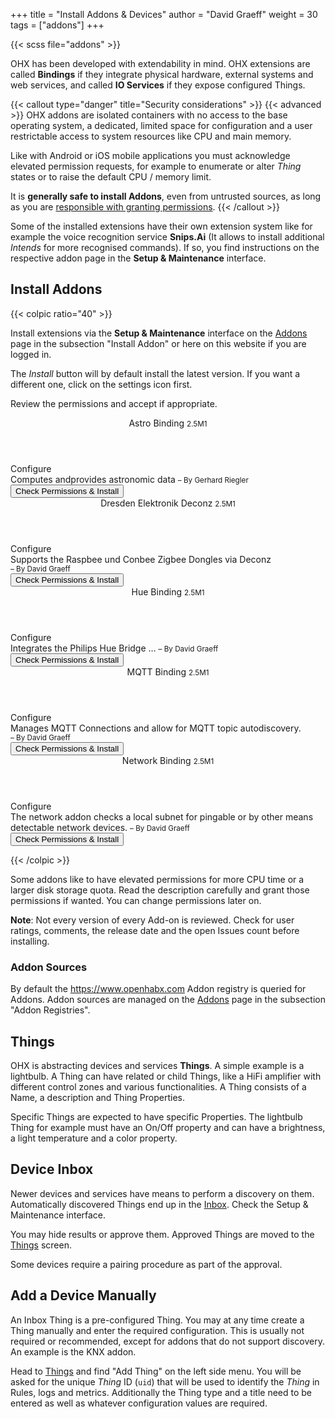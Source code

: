+++
title = "Install Addons & Devices"
author = "David Graeff"
weight = 30
tags = ["addons"]
+++

{{< scss file="addons" >}}

OHX has been developed with extendability in mind. OHX extensions are called **Bindings** if they integrate physical hardware, external systems and web services, and called **IO Services** if they expose configured Things.

{{< callout type="danger" title="Security considerations" >}}
{{< advanced >}} OHX addons are isolated containers with no access to the base operating system, a dedicated, limited space for configuration and a user restrictable access to system resources like CPU and main memory.

Like with Android or iOS mobile applications you must acknowledge elevated permission requests, for example to enumerate or alter *Thing* states or to raise the default CPU / memory limit.

It is **generally safe to install Addons**, even from untrusted sources, as long as you are <u>responsible with granting permissions</u>.
{{< /callout >}}

Some of the installed extensions have their own extension system like for example the voice recognition service **Snips.Ai** (It allows to install additional *Intends* for more recognised commands). If so, you find instructions on the respective addon page in the **Setup &amp; Maintenance** interface.

## Install Addons

{{< colpic ratio="40" >}}

Install extensions via the **Setup &amp; Maintenance** interface on the <a class="demolink" href="">Addons</a> page in the subsection "Install Addon" or here on this website if you are logged in.

The *Install* button will by default install the latest version. If you want a different one, click on the settings icon first.

Review the permissions and accept if appropriate. 

<split>

<div id="addons_stack_wrapper">
<div id="addons_stack" class="ui_addon_cards">
    <article>
        <header>
            <span>Astro Binding</span> <small class="ml-2">2.5M1</small>
        </header>
        <section class="actions"><span role="group" class="btn-group"><a title="Change Version"
                    class="btn btn-secondary-hover"><i
                        class="fas fa-cog"></i><span class="ml-2">Configure</span></a>
            </span></section>
        <section class="description"><span>Computes andprovides astronomic data</span>
            <small style="white-space: nowrap; text-overflow: ellipsis;">– By Gerhard Riegler</small></section>
        <footer>
            <button class="ml-auto btn btn-outline-success">Check Permissions &amp; Install</button>
        </footer>
    </article>
    <article>
        <header>
            <span>Dresden Elektronik Deconz</span> <small class="ml-2">2.5M1</small>
        </header>
        <section class="actions"><span role="group" class="btn-group"><a title="Change Version"
                    class="btn btn-secondary-hover"><i class="fas fa-cog"></i><span class="ml-2">Configure</span></a>
            </span></section>
        <section class="description"><span>Supports the Raspbee und Conbee Zigbee Dongles via Deconz</span> <small
                style="white-space: nowrap; text-overflow: ellipsis;">– By David Graeff</small></section>
        <footer>
            <button class="ml-auto btn btn-outline-success">Check Permissions &amp; Install</button>
        </footer>
    </article>
    <article>
        <header>
            <span>Hue Binding</span> <small class="ml-2">2.5M1</small>
        </header>
        <section class="actions"><span role="group" class="btn-group"><a title="Change Version"
                    class="btn btn-secondary-hover"><i
                        class="fas fa-cog"></i><span class="ml-2">Configure</span></a>
            </span>
        </section>
        <section class="description"><span>Integrates the Philips Hue Bridge &hellip; </span> <small
                style="white-space: nowrap; text-overflow: ellipsis;">– By David Graeff</small>
        </section>
        <footer>
            <button class="ml-auto btn btn-outline-success">Check Permissions &amp; Install</button>
        </footer>
    </article>
    <article >
        <header>
            <span>MQTT Binding</span> <small class="ml-2">2.5M1</small>
            <oh-doc-link title="Known problems and workarounds for your installed version" show=""
                class="ml-2 link text-nowrap" tabindex="0"><i
                    class="fas fa-exclamation-triangle"></i></oh-doc-link>
        </header>
        <section class="actions"><span role="group" class="btn-group"><a title="Change Version"
                    class="btn btn-secondary-hover"><i
                        class="fas fa-cog"></i><span class="ml-2">Configure</span></a>
            </span>
        </section>
        <section class="description"><span>Manages MQTT Connections and allow for MQTT topic autodiscovery.</span> <small style="white-space: nowrap; text-overflow: ellipsis;">– By David Graeff</small>
        </section>
        <footer>
            <button class="ml-auto btn btn-outline-success">Check Permissions &amp; Install</button>
        </footer>
    </article>
    <article>
        <header><span>Network Binding</span> <small class="ml-2">2.5M1</small>
        </header>
        <section class="actions"><span role="group" class="btn-group"><a title="Change Version"
                    class="btn btn-secondary-hover"><i
                        class="fas fa-cog"></i><span class="ml-2">Configure</span></a>
            </span>
        </section>
        <section class="description"><span>The network addon checks a local subnet for pingable or by other means detectable network devices.</span> <small style="white-space: nowrap; text-overflow: ellipsis;">– By David
                Graeff</small>
        </section>
        <footer>
            <button class="ml-auto btn btn-outline-success">Check Permissions &amp; Install</button>
        </footer>
    </article>
</div>
</div>

{{< /colpic >}}

Some addons like to have elevated permissions for more CPU time or a larger disk storage quota. Read the description carefully and grant those permissions if wanted. You can change permissions later on.

**Note**: Not every version of every Add-on is reviewed. Check for user ratings, comments, the release date and the open Issues count before installing.

### Addon Sources

By default the https://www.openhabx.com Addon registry is queried for Addons.
Addon sources are managed on the <a class="demolink" href="">Addons</a> page in the subsection "Addon Registries".

## Things

OHX is abstracting devices and services **Things**. A simple example is a lightbulb. A Thing can have related or child Things, like a HiFi amplifier with different control zones and various functionalities. A Thing consists of a Name, a description and Thing Properties.

Specific Things are expected to have specific Properties. The lightbulb Thing for example must have an On/Off property and can have a brightness, a light temperature and a color property.

## Device Inbox

Newer devices and services have means to perform a discovery on them.
Automatically discovered Things end up in the <a class="demolink" href="">Inbox</a>. Check the Setup &amp; Maintenance interface.

You may hide results or approve them. Approved Things are moved to the <a class="demolink" href="">Things</a> screen. 

Some devices require a pairing procedure as part of the approval.

## Add a Device Manually

An Inbox Thing is a pre-configured Thing. You may at any time create a Thing manually and enter the required configuration. This is usually not required or recommended, except for addons that do not support discovery. An example is the KNX addon.

Head to <a class="demolink" href="">Things</a> and find "Add Thing" on the left side menu. You will be asked for the unique *Thing* ID (`uid`) that will be used to identify the *Thing* in Rules, logs and metrics. Additionally the Thing type and a title need to be entered as well as whatever configuration values are required.

